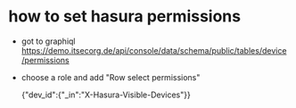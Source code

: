 # how to set hasura permissions

-   got to graphiql <https://demo.itsecorg.de/api/console/data/schema/public/tables/device/permissions>
-   choose a role and add "Row select permissions"

       {"dev_id":{"\_in":"X-Hasura-Visible-Devices"}}
